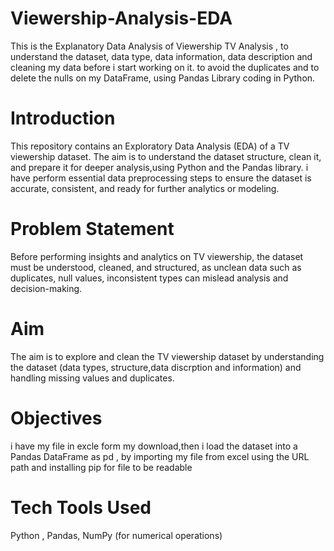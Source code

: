 # Viewership-Analysis-EDA
This is the Explanatory Data Analysis of Viewership TV Analysis , to understand the dataset, data type, data information, data description and cleaning my data before i start working on it. to avoid the duplicates and to delete the nulls on my DataFrame, using Pandas Library coding in Python.

# Introduction
This repository contains an Exploratory Data Analysis (EDA) of a TV viewership dataset. The aim is to understand the dataset structure, clean it, and prepare it for deeper analysis,using Python and the Pandas library. i have perform essential data preprocessing steps to ensure the dataset is accurate, consistent, and ready for further analytics or modeling.

# Problem Statement
Before performing insights and analytics on TV viewership, the dataset must be understood, cleaned, and structured, as unclean data such as duplicates, null values, inconsistent types can mislead analysis and decision-making.

# Aim
The aim is to explore and clean the TV viewership dataset by understanding the dataset (data types, structure,data discrption and information) and handling missing values and duplicates.

# Objectives

i have my file in excle form my download,then i load the dataset into a Pandas DataFrame as pd , by importing my file from excel using the URL path and installing pip for file to be readable 

# Tech Tools Used

Python ,
Pandas,
NumPy (for numerical operations)



